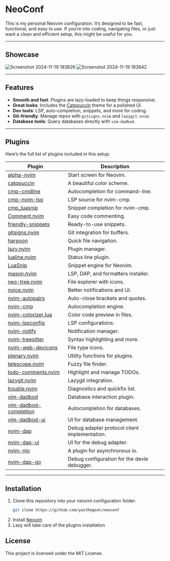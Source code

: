 # NeoConf

This is my personal Neovim configuration. It’s designed to be fast, functional, and easy to use. If you’re into coding, navigating files, or just want a clean and efficient setup, this might be useful for you.

---

## Showcase

![Screenshot 2024-11-19 193826](https://github.com/user-attachments/assets/f3dc232b-4e7a-4e80-b04f-987c0d219946) ![Screenshot 2024-11-19 193642](https://github.com/user-attachments/assets/971099e3-2003-4ba3-bae0-031811590ac5)

---

## Features

- **Smooth and fast**: Plugins are lazy-loaded to keep things responsive.
- **Great looks**: Includes the [Catppuccin](https://github.com/catppuccin/nvim) theme for a polished UI.
- **Dev tools**: LSP, auto-completion, snippets, and more for coding.
- **Git-friendly**: Manage repos with `gitsigns.nvim` and `lazygit.nvim`.
- **Database tools**: Query databases directly with `vim-dadbod`.

---

## Plugins

Here’s the full list of plugins included in this setup:

| **Plugin**                                                                       | **Description**                               |
| -------------------------------------------------------------------------------- | --------------------------------------------- |
| [alpha-nvim](https://github.com/goolord/alpha-nvim)                              | Start screen for Neovim.                      |
| [catppuccin](https://github.com/catppuccin/nvim)                                 | A beautiful color scheme.                     |
| [cmp-cmdline](https://github.com/hrsh7th/cmp-cmdline)                            | Autocompletion for command-line.              |
| [cmp-nvim-lsp](https://github.com/hrsh7th/cmp-nvim-lsp)                          | LSP source for nvim-cmp.                      |
| [cmp_luasnip](https://github.com/saadparwaiz1/cmp_luasnip)                       | Snippet completion for nvim-cmp.              |
| [Comment.nvim](https://github.com/numToStr/Comment.nvim)                         | Easy code commenting.                         |
| [friendly-snippets](https://github.com/rafamadriz/friendly-snippets)             | Ready-to-use snippets.                        |
| [gitsigns.nvim](https://github.com/lewis6991/gitsigns.nvim)                      | Git integration for buffers.                  |
| [harpoon](https://github.com/ThePrimeagen/harpoon)                               | Quick file navigation.                        |
| [lazy.nvim](https://github.com/folke/lazy.nvim)                                  | Plugin manager.                               |
| [lualine.nvim](https://github.com/nvim-lualine/lualine.nvim)                     | Status line plugin.                           |
| [LuaSnip](https://github.com/L3MON4D3/LuaSnip)                                   | Snippet engine for Neovim.                    |
| [mason.nvim](https://github.com/williamboman/mason.nvim)                         | LSP, DAP, and formatters installer.           |
| [neo-tree.nvim](https://github.com/nvim-neo-tree/neo-tree.nvim)                  | File explorer with icons.                     |
| [noice.nvim](https://github.com/folke/noice.nvim)                                | Better notifications and UI.                  |
| [nvim-autopairs](https://github.com/windwp/nvim-autopairs)                       | Auto-close brackets and quotes.               |
| [nvim-cmp](https://github.com/hrsh7th/nvim-cmp)                                  | Autocompletion engine.                        |
| [nvim-colorizer.lua](https://github.com/norcalli/nvim-colorizer.lua)             | Color code preview in files.                  |
| [nvim-lspconfig](https://github.com/neovim/nvim-lspconfig)                       | LSP configurations.                           |
| [nvim-notify](https://github.com/rcarriga/nvim-notify)                           | Notification manager.                         |
| [nvim-treesitter](https://github.com/nvim-treesitter/nvim-treesitter)            | Syntax highlighting and more.                 |
| [nvim-web-devicons](https://github.com/nvim-tree/nvim-web-devicons)              | File type icons.                              |
| [plenary.nvim](https://github.com/nvim-lua/plenary.nvim)                         | Utility functions for plugins.                |
| [telescope.nvim](https://github.com/nvim-telescope/telescope.nvim)               | Fuzzy file finder.                            |
| [todo-comments.nvim](https://github.com/folke/todo-comments.nvim)                | Highlight and manage TODOs.                   |
| [lazygit.nvim](https://github.com/kdheepak/lazygit.nvim)                         | Lazygit integration.                          |
| [trouble.nvim](https://github.com/folke/trouble.nvim)                            | Diagnostics and quickfix list.                |
| [vim-dadbod](https://github.com/tpope/vim-dadbod)                                | Database interaction plugin.                  |
| [vim-dadbod-completion](https://github.com/kristijanhusak/vim-dadbod-completion) | Autocompletion for databases.                 |
| [vim-dadbod-ui](https://github.com/kristijanhusak/vim-dadbod-ui)                 | UI for database management.                   |
| [nvim-dap](https://github.com/mfussenegger/nvim-dap)                             | Debug adapter protocol client implementation. |
| [nvim-dap-ui](https://github.com/rcarriga/nvim-dap-ui)                           | UI for the debug adapter.                     |
| [nvim-nio](https://github.com/nvim-neotest/nvim-nio)                             | A plugin for asynchronous io.                 |
| [nvim-dap-go](https://github.com/leoluz/nvim-dap-go)                             | Debug configuration for the devle debugger.   |

---

## Installation

1. Clone this repository into your neovim configuration folder:
   ```bash
   git clone https://github.com/yasthegoat/neoconf
   ```
2. Install [Neovim](https://neovim.io/)
3. Lazy will take care of the plugins installation

## License

This project is licensed under the MIT License.
